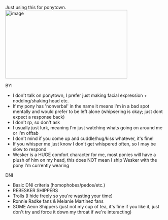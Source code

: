 Just using this for ponytown.
<img width="384" height="216" alt="image" src="https://github.com/user-attachments/assets/a0f9aac4-4568-4632-bb87-6f9399c1a7ea" />

BYI
 - I don't talk on ponytown, I prefer just making facial expression + nodding/shaking head etc.
 - If my pony has 'nonverbal' in the name it means I'm in a bad spot mentally and would prefer to be left alone (whipsering is okay; just dont expect a response back)
 - I don't rp, so don't ask
 - I usually just lurk, meaning I'm just watching whats going on around me or I'm offtab
 - I don't mind if you come up and cuddle/hug/kiss whatever, it's fine!
 - If you whisper me just know I don't get whispered often, so I may be slow to respond
 - Wesker is a HUGE comfort character for me, most ponies will have a plush of him on my head, this does NOT mean I ship Wesker with the pony I'm currently wearing

DNI 
 - Basic DNI criteria (homophobes/pedos/etc.)
 - REBESKER SHIPPERS
 - Trolls (I hide freely so you're wasting your time)
 - Ronnie Radke fans & Melanie Martinez fans
 - SOME Aeon Shippers (just not my cup of tea, it's fine if you like it, just don't try and force it down my throat if we're interacting)

